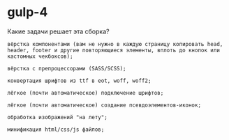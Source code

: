 # gulp-4

Какие задачи решает эта сборка?

    вёрстка компонентами (вам не нужно в каждую страницу копировать head, header, footer и другие повторяющиеся элементы, вплоть до кнопок или кастомных чекбоксов);

    вёрстка с препроцессорами (SASS/SCSS);

    конвертация шрифтов из ttf в eot, woff, woff2;

    лёгкое (почти автоматическое) подключение шрифтов;

    лёгкое (почти автоматическое) создание псевдоэлементов-иконок;

    обработка изображений "на лету";

    минификация html/css/js файлов;
